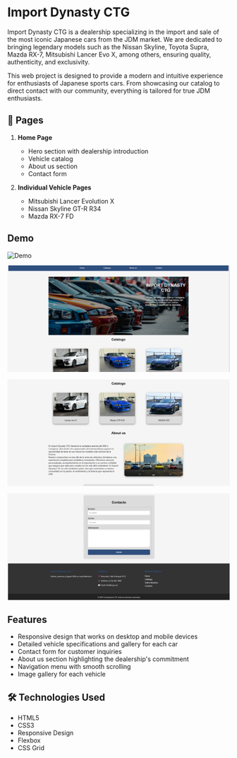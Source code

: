 
# Import Dynasty CTG

Import Dynasty CTG is a dealership specializing in the import and sale of the most iconic Japanese cars from the JDM market. We are dedicated to bringing legendary models such as the Nissan Skyline, Toyota Supra, Mazda RX-7, Mitsubishi Lancer Evo X, among others, ensuring quality, authenticity, and exclusivity.

This web project is designed to provide a modern and intuitive experience for enthusiasts of Japanese sports cars. From showcasing our catalog to direct contact with our community, everything is tailored for true JDM enthusiasts.


## 📱 Pages
1. **Home Page**
   - Hero section with dealership introduction
   - Vehicle catalog
   - About us section
   - Contact form

2. **Individual Vehicle Pages**
   - Mitsubishi Lancer Evolution X
   - Nissan Skyline GT-R R34
   - Mazda RX-7 FD

## Demo
![Demo]([https://via.placeholder.com/468x300?text=App+Screenshot+Here](https://67c103e0bb6b8c5dabd409bb--steady-tiramisu-472427.netlify.app/#contacto))


![App Screenshot](/screenshots/pag-inicial-catalogo.png)

![App Screenshot](/screenshots/pag-inicial-nosotros.png)

![App Screenshot](/screenshots/pag-inicial-contacto.png)

## Features

- Responsive design that works on desktop and mobile devices
- Detailed vehicle specifications and gallery for each car
- Contact form for customer inquiries
- About us section highlighting the dealership's commitment
- Navigation menu with smooth scrolling
- Image gallery for each vehicle


## 🛠️ Technologies Used
- HTML5
- CSS3
- Responsive Design
- Flexbox
- CSS Grid

